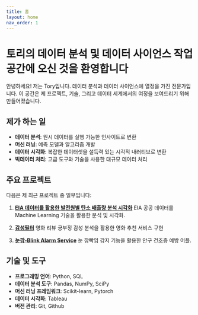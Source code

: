 ```yaml
---
title: 홈
layout: home
nav_order: 1
---
```


# 토리의 데이터 분석 및 데이터 사이언스 작업 공간에 오신 것을 환영합니다

안녕하세요! 저는 Tory입니다. 데이터 분석과 데이터 사이언스에 열정을 가진 전문가입니다. 이 공간은 제 프로젝트, 기술, 그리고 데이터 세계에서의 여정을 보여드리기 위해 만들어졌습니다.

## 제가 하는 일

- **데이터 분석**: 원시 데이터를 실행 가능한 인사이트로 변환
- **머신 러닝**: 예측 모델과 알고리즘 개발
- **데이터 시각화**: 복잡한 데이터셋을 설득력 있는 시각적 내러티브로 변환
- **빅데이터 처리**: 고급 도구와 기술을 사용한 대규모 데이터 처리

## 주요 프로젝트

다음은 제 최근 프로젝트 중 일부입니다:

1. **[EIA 데이터를 활용한 발전원별 탄소 배출량 분석 시각화](https://github.com/kihwan21/k-project)**
   EIA 공공 데이터를 Machine Learning 기술을 활용한 분석 및 시각화.

2. **[감성필터](https://github.com/miniproj240701/MovieSentimentRecommendation)**
   영화 리뷰 긍부정 감성 분석을 활용한 영화 추천 서비스 구현

3. **[눈깜-Blink Alarm Service](https://github.com/konghyoil/nunkkam)**
   눈 깜빡임 감지 기능을 활용한 안구 건조증 예방 어플.

## 기술 및 도구

- **프로그래밍 언어**: Python, SQL
- **데이터 분석 도구**: Pandas, NumPy, SciPy
- **머신 러닝 프레임워크**: Scikit-learn, Pytorch
- **데이터 시각화**: Tableau
- **버전 관리**: Git, Github